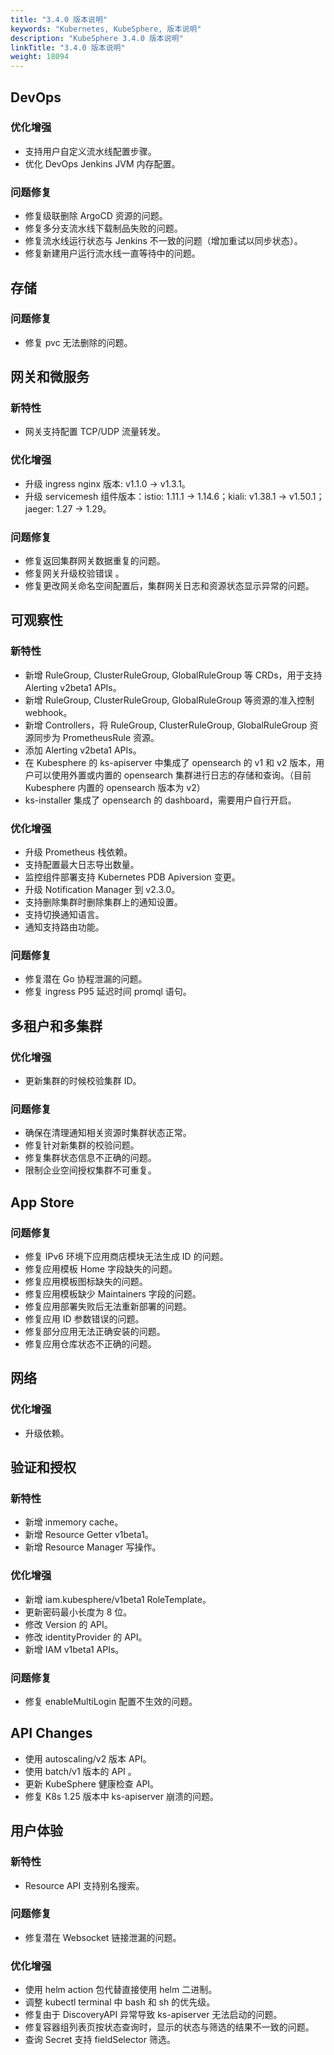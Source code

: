 ```yaml
---
title: "3.4.0 版本说明"
keywords: "Kubernetes, KubeSphere, 版本说明"
description: "KubeSphere 3.4.0 版本说明"
linkTitle: "3.4.0 版本说明"
weight: 18094
---
```


## DevOps

### 优化增强

- 支持用户自定义流水线配置步骤。 
- 优化 DevOps Jenkins JVM 内存配置。

### 问题修复

- 修复级联删除 ArgoCD 资源的问题。
- 修复多分支流水线下载制品失败的问题。
- 修复流水线运行状态与 Jenkins 不一致的问题（增加重试以同步状态）。 
- 修复新建用户运行流水线一直等待中的问题。


## 存储

### 问题修复

- 修复 pvc 无法删除的问题。 


## 网关和微服务

### 新特性

- 网关支持配置 TCP/UDP 流量转发。 

### 优化增强

- 升级 ingress nginx 版本: v1.1.0 -> v1.3.1。
- 升级 servicemesh 组件版本：istio: 1.11.1 -> 1.14.6；kiali: v1.38.1 -> v1.50.1；jaeger: 1.27 -> 1.29。

### 问题修复

- 修复返回集群网关数据重复的问题。 
- 修复网关升级校验错误 。
- 修复更改网关命名空间配置后，集群网关日志和资源状态显示异常的问题。 


## 可观察性

### 新特性

- 新增 RuleGroup, ClusterRuleGroup, GlobalRuleGroup 等 CRDs，用于支持 Alerting v2beta1 APIs。
- 新增 RuleGroup, ClusterRuleGroup, GlobalRuleGroup 等资源的准入控制 webhook。
- 新增 Controllers，将 RuleGroup, ClusterRuleGroup, GlobalRuleGroup 资源同步为 PrometheusRule 资源。
- 添加 Alerting v2beta1 APIs。
- 在 Kubesphere 的 ks-apiserver 中集成了 opensearch 的 v1 和 v2 版本，用户可以使用外置或内置的 opensearch 集群进行日志的存储和查询。（目前 Kubesphere 内置的 opensearch 版本为 v2）
- ks-installer 集成了 opensearch 的 dashboard，需要用户自行开启。 


### 优化增强
- 升级 Prometheus 栈依赖。
- 支持配置最大日志导出数量。
- 监控组件部署支持 Kubernetes PDB Apiversion 变更。 
- 升级 Notification Manager 到 v2.3.0。
- 支持删除集群时删除集群上的通知设置。
- 支持切换通知语言。
- 通知支持路由功能。


### 问题修复

- 修复潜在 Go 协程泄漏的问题。
- 修复 ingress P95 延迟时间 promql 语句。


## 多租户和多集群

### 优化增强

- 更新集群的时候校验集群 ID。

### 问题修复

- 确保在清理通知相关资源时集群状态正常。
- 修复针对新集群的校验问题。
- 修复集群状态信息不正确的问题。
- 限制企业空间授权集群不可重复。


## App Store

### 问题修复

- 修复 IPv6 环境下应用商店模块无法生成 ID 的问题。
- 修复应用模板 Home 字段缺失的问题。
- 修复应用模板图标缺失的问题。
- 修复应用模板缺少 Maintainers 字段的问题。
- 修复应用部署失败后无法重新部署的问题。
- 修复应用 ID 参数错误的问题。
- 修复部分应用无法正确安装的问题。
- 修复应用仓库状态不正确的问题。


## 网络

### 优化增强

- 升级依赖。

## 验证和授权

### 新特性

- 新增 inmemory cache。
- 新增 Resource Getter v1beta1。
- 新增 Resource Manager 写操作。

### 优化增强

- 新增 iam.kubesphere/v1beta1 RoleTemplate。
- 更新密码最小长度为 8 位。
- 修改 Version 的 API。
- 修改 identityProvider 的 API。
- 新增 IAM v1beta1 APIs。

### 问题修复

- 修复 enableMultiLogin 配置不生效的问题。

## API Changes

- 使用 autoscaling/v2 版本 API。
- 使用 batch/v1 版本的 API 。
- 更新 KubeSphere 健康检查 API。
- 修复 K8s 1.25 版本中 ks-apiserver 崩溃的问题。

## 用户体验

### 新特性

- Resource API 支持别名搜索。

### 问题修复

- 修复潜在 Websocket 链接泄漏的问题。

### 优化增强

- 使用 helm action 包代替直接使用 helm 二进制。
- 调整 kubectl terminal 中 bash 和 sh 的优先级。
- 修复由于 DiscoveryAPI 异常导致 ks-apiserver 无法启动的问题。 
- 修复容器组列表页按状态查询时，显示的状态与筛选的结果不一致的问题。
- 查询 Secret 支持 fieldSelector 筛选。